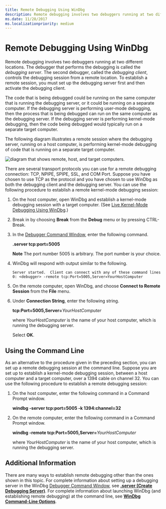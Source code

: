 ```yaml
---
title: Remote Debugging Using WinDbg
description: Remote debugging involves two debuggers running at two different locations.
ms.date: 11/28/2017
ms.localizationpriority: medium
---
```


# Remote Debugging Using WinDbg


Remote debugging involves two debuggers running at two different locations. The debugger that performs the debugging is called the *debugging server*. The second debugger, called the *debugging client*, controls the debugging session from a remote location. To establish a remote session, you must set up the debugging server first and then activate the debugging client.

The code that is being debugged could be running on the same computer that is running the debugging server, or it could be running on a separate computer. If the debugging server is performing user-mode debugging, then the process that is being debugged can run on the same computer as the debugging server. If the debugging server is performing kernel-mode debugging, then the code being debugged would typically run on a separate target computer.

The following diagram illustrates a remote session where the debugging server, running on a host computer, is performing kernel-mode debugging of code that is running on a separate target computer.

![diagram that shows remote, host, and target computers.](images/clientservertarget.png)

There are several transport protocols you can use for a remote debugging connection: TCP, NPIPE, SPIPE, SSL, and COM Port. Suppose you have chosen to use TCP as the protocol and you have chosen to use WinDbg as both the debugging client and the debugging server. You can use the following procedure to establish a remote kernel-mode debugging session:

1. On the host computer, open WinDbg and establish a kernel-mode debugging session with a target computer. (See [Live Kernel-Mode Debugging Using WinDbg](performing-kernel-mode-debugging-using-windbg.md).)
2. Break in by choosing **Break** from the **Debug** menu or by pressing CTRL-Break.
3. In the [Debugger Command Window](debugger-command-window.md), enter the following command.

   **.server tcp:port=5005**

   **Note**  The port number 5005 is arbitrary. The port number is your choice.

     

4. WinDbg will respond with output similar to the following.

   ```dbgcmd
   Server started.  Client can connect with any of these command lines
   0: <debugger> -remote tcp:Port=5005,Server=YourHostComputer
   ```

5. On the remote computer, open WinDbg, and choose **Connect to Remote Session** from the **File** menu.
6. Under **Connection String**, enter the following string.

   **tcp:Port=5005,Server=**<em>YourHostComputer</em>

   where *YourHostComputer* is the name of your host computer, which is running the debugging server.

   Select **OK**.

## <span id="Using_the_Command_Line"></span><span id="using_the_command_line"></span><span id="USING_THE_COMMAND_LINE"></span>Using the Command Line


As an alternative to the procedure given in the preceding section, you can set up a remote debugging session at the command line. Suppose you are set up to establish a kernel-mode debugging session, between a host computer and a target computer, over a 1394 cable on channel 32. You can use the following procedure to establish a remote debugging session:

1. On the host computer, enter the following command in a Command Prompt window.

   **windbg -server tcp:port=5005 -k 1394:channel=32**

2. On the remote computer, enter the following command in a Command Prompt window.

   **windbg -remote tcp:Port=5005,Server=**<em>YourHostComputer</em>

   where *YourHostComputer* is the name of your host computer, which is running the debugging server.

## <span id="Additional_Information"></span><span id="additional_information"></span><span id="ADDITIONAL_INFORMATION"></span>Additional Information


There are many ways to establish remote debugging other than the ones shown in this topic. For complete information about setting up a debugging server in the WinDbg [Debugger Command Window](debugger-command-window.md), see [**.server (Create Debugging Server)**](-server--create-debugging-server-.md). For complete information about launching WinDbg (and establishing remote debugging) at the command line, see [**WinDbg Command-Line Options**](windbg-command-line-options.md).

 

 





